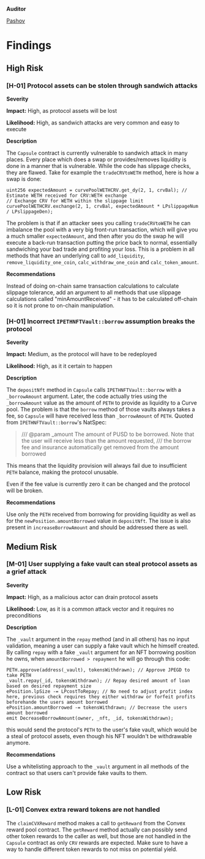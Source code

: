 **Auditor**

[Pashov](https://twitter.com/pashovkrum)

# Findings

## High Risk

### [H-01] Protocol assets can be stolen through sandwich attacks

**Severity**

**Impact:**
High, as protocol assets will be lost

**Likelihood:**
High, as sandwich attacks are very common and easy to execute

**Description**

The `Capsule` contract is currently vulnerable to sandwich attack in many places. Every place which does a swap or provides/removes liquidity is done in a manner that is vulnerable. While the code has slippage checks, they are flawed. Take for example the `tradeCRVtoWETH` method, here is how a swap is done:

```solidity
uint256 expectedAmount = curvePoolWETHCRV.get_dy(2, 1, crvBal); // Estimate WETH received for CRV:WETH exchange
// Exchange CRV for WETH within the slippage limit
curvePoolWETHCRV.exchange(2, 1, crvBal, expectedAmount * LPslippageNum / LPslippageDen);
```

The problem is that if an attacker sees you calling `tradeCRVtoWETH` he can imbalance the pool with a very big front-run transaction, which will give you a much smaller `expectedAmount`, and then after you do the swap he will execute a back-run transaction putting the price back to normal, essentially sandwiching your bad trade and profiting your loss. This is a problem in all methods that have an underlying call to `add_liquidity`, `remove_liquidity_one_coin`, `calc_withdraw_one_coin` and `calc_token_amount`.

**Recommendations**

Instead of doing on-chain same transaction calculations to calculate slippage tolerance, add an argument to all methods that use slippage calculations called "minAmountReceived" - it has to be calculated off-chain so it is not prone to on-chain manipulation.

### [H-01] Incorrect `IPETHNFTVault::borrow` assumption breaks the protocol

**Severity**

**Impact:**
Medium, as the protocol will have to be redeployed

**Likelihood:**
High, as it it certain to happen

**Description**

The `depositNft` method in `Capsule` calls `IPETHNFTVault::borrow` with a `_borrowAmount` argument. Later, the code actually tries using the `_borrowAmount` value as the amount of `PETH` to provide as liquidity to a Curve pool. The problem is that the `borrow` method of those vaults always takes a fee, so `Capsule` will have received less than `_borrowAmount` of `PETH`. Quoted from `IPETHNFTVault::borrow`'s NatSpec:

> /// @param \_amount The amount of PUSD to be borrowed. Note that the user will receive less than the amount requested,
> /// the borrow fee and insurance automatically get removed from the amount borrowed

This means that the liquidity provision will always fail due to insufficient `PETH` balance, making the protocol unusable.

Even if the fee value is currently zero it can be changed and the protocol will be broken.

**Recommendations**

Use only the `PETH` received from borrowing for providing liquidity as well as for the `newPosition.amountBorrowed` value in `depositNft`. The issue is also present in `increaseBorrowAmount` and should be addressed there as well.

## Medium Risk

### [M-01] User supplying a fake vault can steal protocol assets as a grief attack

**Severity**

**Impact:**
High, as a malicious actor can drain protocol assets

**Likelihood:**
Low, as it is a common attack vector and it requires no preconditions

**Description**

The `_vault` argument in the `repay` method (and in all others) has no input validation, meaning a user can supply a fake vault which he himself created. By calling `repay` with a fake `_vault` argument for an NFT borrowing position he owns, when `amountBorrowed > repayment` he will go through this code:

```solidity
PETH.approve(address(_vault), tokensWithdrawn); // Approve JPEGD to take PETH
_vault.repay(_id, tokensWithdrawn); // Repay desired amount of loan based on desired repayment size
ePosition.lpSize -= LPcostToRepay; // No need to adjust profit index here, previous check requires they either withdraw or forfeit profits beforehande the users amount borrowed
ePosition.amountBorrowed -= tokensWithdrawn; // Decrease the users amount borrowed
emit DecreaseBorrowAmount(owner, _nft, _id, tokensWithdrawn);
```

this would send the protocol's `PETH` to the user's fake vault, which would be a steal of protocol assets, even though his NFT wouldn't be withdrawable anymore.

**Recommendations**

Use a whitelisting approach to the `_vault` argument in all methods of the contract so that users can't provide fake vaults to them.

## Low Risk

### [L-01] Convex extra reward tokens are not handled

The `claimCVXReward` method makes a call to `getReward` from the Convex reward pool contract. The `getReward` method actually can possibly send other token rewards to the caller as well, but those are not handled in the `Capsule` contract as only `CRV` rewards are expected. Make sure to have a way to handle different token rewards to not miss on potential yield.